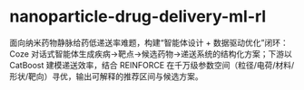 # nanoparticle-drug-delivery-ml-rl
面向纳米药物静脉给药低递送率难题，构建“智能体设计 + 数据驱动优化”闭环：Coze 对话式智能体生成疾病→靶点→候选药物→递送系统的结构化方案；下游以 CatBoost 建模递送效率，结合 REINFORCE 在千万级参数空间（粒径/电荷/材料/形状/靶向）寻优，输出可解释的推荐区间与候选方案。
